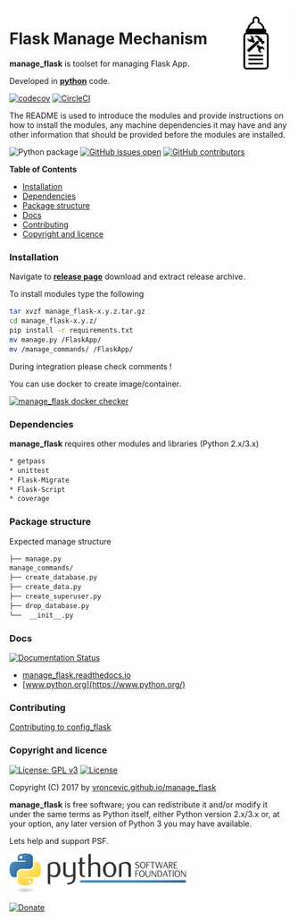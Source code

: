 <img align="right" src="https://raw.githubusercontent.com/vroncevic/manage_flask/dev/docs/manage_flask_logo.png" width="25%">

# Flask Manage Mechanism

**manage_flask** is toolset for managing Flask App.

Developed in **[python](https://www.python.org/)** code.

[![codecov](https://codecov.io/gh/vroncevic/manage_flask/branch/master/graph/badge.svg?token=8GW55W5189)](https://codecov.io/gh/vroncevic/manage_flask)
[![CircleCI](https://circleci.com/gh/vroncevic/manage_flask/tree/master.svg?style=svg)](https://circleci.com/gh/vroncevic/manage_flask/tree/master)

The README is used to introduce the modules and provide instructions on
how to install the modules, any machine dependencies it may have and any
other information that should be provided before the modules are installed.

![Python package](https://github.com/vroncevic/manage_flask/workflows/Python%20package/badge.svg?branch=master) [![GitHub issues open](https://img.shields.io/github/issues/vroncevic/manage_flask.svg)](https://github.com/vroncevic/manage_flask/issues) [![GitHub contributors](https://img.shields.io/github/contributors/vroncevic/manage_flask.svg)](https://github.com/vroncevic/manage_flask/graphs/contributors)

<!-- START doctoc generated TOC please keep comment here to allow auto update -->
<!-- DON'T EDIT THIS SECTION, INSTEAD RE-RUN doctoc TO UPDATE -->
**Table of Contents**

- [Installation](#installation)
- [Dependencies](#dependencies)
- [Package structure](#package-structure)
- [Docs](#docs)
- [Contributing](#contributing)
- [Copyright and licence](#copyright-and-licence)

<!-- END doctoc generated TOC please keep comment here to allow auto update -->

### Installation

Navigate to **[release page](https://github.com/vroncevic/manage_flask/releases)** download and extract release archive.

To install modules type the following

```bash
tar xvzf manage_flask-x.y.z.tar.gz
cd manage_flask-x.y.z/
pip install -r requirements.txt
mv manage.py /FlaskApp/
mv /manage_commands/ /FlaskApp/
```

During integration please check comments !

You can use docker to create image/container.

[![manage_flask docker checker](https://github.com/vroncevic/manage_flask/workflows/manage_flask%20docker%20checker/badge.svg)](https://github.com/vroncevic/manage_flask/actions?query=workflow%3A%22manage_flask+docker+checker%22)

### Dependencies

**manage_flask** requires other modules and libraries (Python 2.x/3.x)

```bash
* getpass
* unittest
* Flask-Migrate
* Flask-Script
* coverage
```

### Package structure

Expected manage structure

```bash
├── manage.py
manage_commands/
├── create_database.py
├── create_data.py
├── create_superuser.py
├── drop_database.py
└──  __init__.py
```

### Docs

[![Documentation Status](https://readthedocs.org/projects/manage_flask/badge/?version=latest)](https://manage_flask.readthedocs.io/projects/manage_flask/en/latest/?badge=latest)

- [manage_flask.readthedocs.io](https://manage_flask.readthedocs.io/en/latest/)
- [www.python.org](https://www.python.org/)

### Contributing

[Contributing to config_flask](CONTRIBUTING.md)

### Copyright and licence

[![License: GPL v3](https://img.shields.io/badge/License-GPLv3-blue.svg)](https://www.gnu.org/licenses/gpl-3.0) [![License](https://img.shields.io/badge/License-Apache%202.0-blue.svg)](https://opensource.org/licenses/Apache-2.0)

Copyright (C) 2017 by [vroncevic.github.io/manage_flask](https://vroncevic.github.io/manage_flask/)

**manage_flask** is free software; you can redistribute it and/or modify
it under the same terms as Python itself, either Python version 2.x/3.x or,
at your option, any later version of Python 3 you may have available.

Lets help and support PSF.

[![Python Software Foundation](https://raw.githubusercontent.com/vroncevic/manage_flask/dev/docs/psf-logo-alpha.png)](https://www.python.org/psf/)

[![Donate](https://www.paypalobjects.com/en_US/i/btn/btn_donateCC_LG.gif)](https://psfmember.org/index.php?q=civicrm/contribute/transact&reset=1&id=2)
